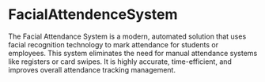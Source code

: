 ﻿# FacialAttendenceSystem
The Facial Attendance System is a modern, automated solution that uses facial recognition technology to mark attendance for students or employees. This system eliminates the need for manual attendance systems like registers or card swipes. It is highly accurate, time-efficient, and improves overall attendance tracking management.
